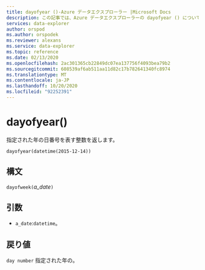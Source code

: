 ```yaml
---
title: dayofyear ()-Azure データエクスプローラー |Microsoft Docs
description: この記事では、Azure データエクスプローラーの dayofyear () について説明します。
services: data-explorer
author: orspod
ms.author: orspodek
ms.reviewer: alexans
ms.service: data-explorer
ms.topic: reference
ms.date: 02/13/2020
ms.openlocfilehash: 2ac301365cb22849dc07ea137756f4093bea79b2
ms.sourcegitcommit: 608539af6ab511aa11d82c17b782641340fc8974
ms.translationtype: MT
ms.contentlocale: ja-JP
ms.lasthandoff: 10/20/2020
ms.locfileid: "92252391"
---
```

# <a name="dayofyear"></a>dayofyear()

指定された年の日番号を表す整数を返します。

```kusto
dayofyear(datetime(2015-12-14))
```

## <a name="syntax"></a>構文

`dayofweek(`*a_date*`)`

## <a name="arguments"></a>引数

* `a_date`:`datetime`。

## <a name="returns"></a>戻り値

`day number` 指定された年の。